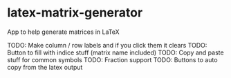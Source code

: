 # latex-matrix-generator

App to help generate matrices in LaTeX

TODO: Make column / row labels and if you click them it clears
TODO: Button to fill with indice stuff (matrix name included)
TODO: Copy and paste stuff for common symbols
TODO: Fraction support
TODO: Buttons to auto copy from the latex output